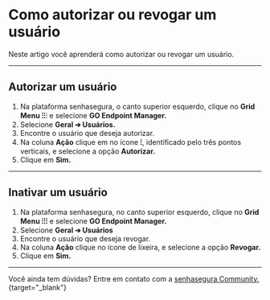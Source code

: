 # Como autorizar ou revogar um usuário

Neste artigo você aprenderá como autorizar ou revogar um usuário.

* * *

## Autorizar um usuário

1. Na plataforma senhasegura, o canto superior esquerdo, clique no **Grid Menu ⁝⁝**⁝ e selecione **GO Endpoint Manager.**
2. Selecione **Geral ➔ Usuários.**
3. Encontre o usuário que deseja autorizar.
4. Na coluna **Ação** clique em no ícone **⁝**, identificado pelo três pontos verticais, e selecione a opção **Autorizar.**
5. Clique em **Sim.**

* * *

## Inativar um usuário

1. Na plataforma senhasegura, no canto superior esquerdo, clique no **Grid Menu ⁝⁝⁝** e selecione **GO Endpoint Manager.**
2. Selecione **Geral ➔ Usuários**
3. Encontre o usuário que deseja revogar.
4. Na coluna **Ação** clique no ícone de lixeira, e selecione a opção **Revogar.**
5. Clique em **Sim.**

* * *

Você ainda tem dúvidas? Entre em contato com a [senhasegura Community.](https://community.senhasegura.io/){target="_blank"}